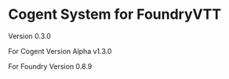 # Cogent System for FoundryVTT
Version 0.3.0

For Cogent Version Alpha v1.3.0

For Foundry Version 0.8.9